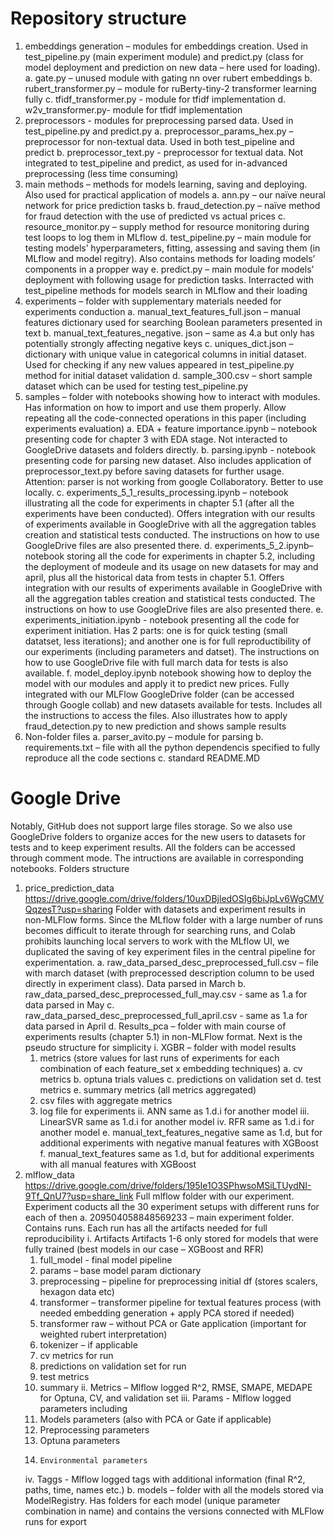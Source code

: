 # Repository structure #

1.	embeddings generation – modules for embeddings creation. Used in test_pipeline.py (main experiment module) and predict.py (class for model deployment and prediction on new data – here used for loading).
  a.	gate.py – unused module with gating nn over rubert embeddings
  b.	rubert_transformer.py – module for ruBerty-tiny-2 transformer learning fully
  c.	tfidf_transformer.py  - module for tfidf implementation
  d.	w2v_transformer.py- module for tfidf implementation
2.	preprocessors - modules for preprocessing parsed data. Used in test_pipeline.py and predict.py
  a.	preprocessor_params_hex.py – preprocessor for non-textual data. Used in both test_pipeline and predict
  b.	preprocessor_text.py - preprocessor for textual data. Not integrated to test_pipeline and predict, as used for in-advanced preprocessing (less time consuming)
3.	main methods – methods for models learning, saving and deploying. Also used for practical application of models
  a.	ann.py – our naïve neural network for price prediction tasks
  b.	fraud_detection.py – naïve method for fraud detection with the use of predicted vs actual prices
  c.	resource_monitor.py – supply method for resource monitoring during test loops to log them in MLflow
  d.	test_pipeline.py – main module for testing models’ hyperparameters, fitting, assessing and saving them (in MLflow and model regitry). Also contains methods for loading models’ components in a propper way
  e.	predict.py – main module for models’ deployment with following usage for prediction tasks. Interracted with test_pipeline methods for models search in MLflow and their loading
4.	experiments – folder with supplementary materials needed for experiments conduction
  a.	manual_text_features_full.json – manual features dictionary used for searching Boolean parameters presented in text 
  b.	manual_text_features_negative. json – same as 4.a but only has potentially strongly affecting negative keys
  c.	uniques_dict.json – dictionary with unique value in categorical columns in initial dataset. Used for checking if any new values appeared in test_pipeline.py method for initial dataset validation
  d.	sample_300.csv – short sample dataset which can be used for testing test_pipeline.py 
5.	samples – folder with notebooks showing how to interact with modules. Has information on how to import and use them properly. Allow repeating all the code-connected operations in this paper (including experiments evaluation) 
  a.	EDA + feature importance.ipynb – notebook presenting code for chapter 3 with EDA stage. Not interacted to GoogleDrive datasets and folders directly.
  b.	 parsing.ipynb - notebook presenting code for parsing new dataset. Also includes application of preprocessor_text.py before saving datasets for further usage. Attention: parser is not working from google Collaboratory. Better to use locally.
  c.	experiments_5_1_results_processing.ipynb – notebook illustrating all the code for experiments in chapter 5.1 (after all the experiments have been conducted). Offers integration with our results of experiments available in GoogleDrive with all the aggregation tables creation and statistical tests conducted. The instructions on how to use GoogleDrive files are also presented there.
  d.	experiments_5_2.ipynb– notebook storing all the code for experiments in chapter 5.2, including the deployment of modeule and its usage on new datasets for may and april, plus all the historical data from tests in chapter 5.1. Offers integration with our results of experiments available in GoogleDrive with all the aggregation tables creation and statistical tests conducted. The instructions on how to use GoogleDrive files are also presented there.
  e.	experiments_initiation.ipynb - notebook presenting all the code for experiment initiation. Has 2 parts: one is for quick testing (small datatset, less iterations); and another one is for full reproductibility of our experiments (including parameters and datset). The instructions on how to use GoogleDrive file with full march data for tests is also available.
  f.	model_deploy.ipynb notebook showing how to deploy the model with our modules and apply it to predict new prices. Fully integrated with our MLFlow GoogleDrive folder (can be accessed through Google collab) and new datasets available for tests. Includes all the instructions to access the files. Also illustrates how to apply fraud_detection.py to new prediction and shows sample results
6.	Non-folder files
  a.	parser_avito.py – module for parsing 
  b.	requirements.txt – file with all the python dependencis specified to fully reproduce all the code sections
  c.	standard README.MD

# Google Drive #

Notably, GitHub does not support large files storage. So we also use GoogleDrive folders to organize acces for the new users to datasets for tests and to keep experiment results. All the folders can be accessed through comment mode. The intructions are available in corresponding notebooks.
Folders structure

1.	price_prediction_data https://drive.google.com/drive/folders/10uxDBjledOSIg6biJpLv6WgCMVQqzesT?usp=sharing
Folder with datasets and experiment results in non-MLFlow forms. Since the MLflow folder with a large number of runs becomes difficult to iterate through for searching runs, and Colab prohibits launching local servers to work with the MLflow UI, we duplicated the saving of key experiment files in the central pipeline for experimentation.
  a.	raw_data_parsed_desc_preprocessed_full.csv – file with march dataset (with preprocessed description column to be used directly in experiment class). Data parsed in March
  b.	raw_data_parsed_desc_preprocessed_full_may.csv - same as 1.a for data parsed in May 
  c.	raw_data_parsed_desc_preprocessed_full_april.csv - same as 1.a for data parsed in April
  d.	Results_pca – folder with main course of experiments results (chapter 5.1) in non-MLFlow format. Next is the pseudo structure for simplicity
    i.	XGBR – folder with model results 
      1.	metrics (store values for last runs of experiments for each combination of each feature_set x embedding techniques)
        a.	cv metrics 
        b.	optuna trials values
        c.	predictions on validation set
        d.	test metrics
        e.	summary metrics (all metrics aggregated)
      2.	csv files with aggregate metrics
      3.	log file for experiments
    ii.	ANN same as 1.d.i for another model
    iii.	LinearSVR same as 1.d.i for another model
    iv.	RFR same as 1.d.i for another model
  e.	manual_text_features_negative same as 1.d, but for additional experiments with negative manual features with XGBoost
  f.	manual_text_features same as 1.d, but for additional experiments with all manual features with XGBoost
2.	mlflow_data https://drive.google.com/drive/folders/195Ie1O3SPhwsoMSiLTUydNI-9Tf_QnU7?usp=share_link
Full mlflow folder with our experiment. Experiment coducts all the 30 experiment setups with different runs for each of then
  a.	209504058848569233 – main experiment folder. Contains runs. Each run has all the artifacts needed for full reproducibility
    i.	Artifacts
    Artifacts 1-6 only stored for models that were fully trained (best models in our case – XGBoost and RFR)
      1.	full_model  - final model pipeline 
      2.	params – base model param dictionary
      3.	preprocessing – pipeline for  preprocessing initial df (stores scalers, hexagon data etc)
      4.	transformer – transformer pipeline for textual features process (with needed embedding generation + apply PCA stored if needed)
      5.	transformer raw – without PCA or Gate application (important for weighted rubert interpretation)
      6.	tokenizer – if applicable
      7.	cv metrics for run
      8.	predictions on validation set for run
      9.	test metrics 
      10.	summary
    ii.	Metrics – Mlflow logged R^2, RMSE, SMAPE, MEDAPE for Optuna, CV, and validation set
    iii.	Params - Mlflow logged parameters including
      1.	Models parameters (also with PCA or Gate if applicable)
      2.	Preprocessing parameters
      3.	Optuna parameters
      4.	 Environmental parameters
    iv.	Taggs - Mlflow logged tags with additional information (final R^2, paths, time, names etc.)
  b.	models – folder with all the models stored via ModelRegistry. Has folders  for each model (unique parameter combination in name) and contains the versions connected with MLFlow runs for export
   
